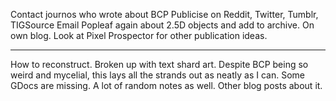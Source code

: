 Contact journos who wrote about BCP
Publicise on Reddit, Twitter, Tumblr, TIGSource
Email Popleaf again about 2.5D objects and add to archive.
On own blog.
Look at Pixel Prospector for other publication ideas.


-----------------

How to reconstruct.
Broken up with text shard art.
Despite BCP being so weird and mycelial, this lays all the strands out as neatly as I can.
Some GDocs are missing. 
A lot of random notes as well. 
Other blog posts about it.
